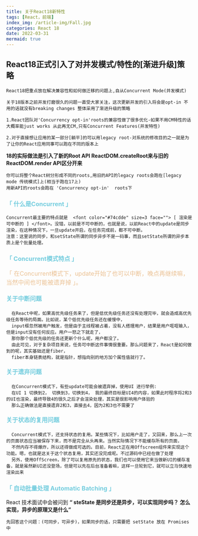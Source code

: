 ```yaml
---
title: 关于React18新特性
tags: [React，前端]
index_img: /article-img/Fall.jpg
categories: React 18
date: 2022-03-31
mermaid: true
---
```



## React18正式引入了对并发模式/特性的[渐进升级]策略

    React18把重点放在解决兼容性和如何做迁移的问题上,自从Concurrent Mode(并发模式)
<!-- more -->
    关于18版本之前并发打磨很久的问题一直受大家关注，这次更新并发的引入将会是opt-in 不用的话就没有breaking changes 整体采用了渐进升级的策略

    1.React团队对'Concurrency opt-in'roots的兼容性做了很多优化-如果不用CM特性的话大概率能just works 从此再无CM,只有Concurrent Features(并发特性)

    2.对于直接想让应用的某一部分[躺平]的可以用legacy root-对系统的修改目的之一就是为了让你的React应用同事可以跑在不同的版本上

  <strong> 18的实际做法是引入了新的Root API ReactDOM.createRoot来与旧的ReactDOM.render API区分开来 </strong>

    你可以将整个React树分形成不同的roots,用旧的API的legacy roots会跑在[legacy mode 传统模式]上(相当于跑在17上)
    用新API的roots会跑在 'Concurrency opt-in'  roots下

### <font color="#74cdde" size=3 face=""> 「 什么是Concurrent 」 </font>
    Concurrent最主要的特点就是  <font color="#74cdde" size=3 face=""> [ 渲染是可中断的 ] </font>。没错，以前是不可中断的，也就是说，以前React中的update是同步渲染，在这种情况下，一旦update开启，在任务完成前，都不可中断。
    注意：这里说的同步，和setState所谓的同步异步不是一码事，而且setState所谓的异步本质上是个批量处理。

### <font color="#74cdde" size=3 face=""> 「 Concurrent模式特点 」 </font>

  <font color="#ebc193" size=3 face=""> 「 在Concurrent模式下，update开始了也可以中断，晚点再继续嘛，当然中间也可能被遗弃掉 」。</font>

  #### <font color="#74cdde" size=3 face="">  关于中断问题  </font>

      在React中呢，如果高优先级任务来了，但是低优先级任务还没有处理完毕，就会造成高优先级任务等待的局面。比如说，某个低优先级任务还在缓慢中，
      input框忽然被用户触发，但是由于主线程被占着，没有人搭理用户，结果是用户哐哐输入，但是input没有任何反应。用户一怒之下就走了，
      那你那个低优先级的任务还更新个什么呢，用户都没了。
      由此可见，对于复杂项目来说，任务可中断这件事情很重要。那么问题来了，React是如何做到的呢，其实基础还是fiber，
      fiber本身链表结构，就是指针，想指向别的地方加个属性值就行了。
  #### <font color="#74cdde" size=3 face="">  关于遗弃问题  </font>

      在Concurrent模式下，有些update可能会被遗弃掉，使用UI 进行举例:
      在UI 1 切换到2， 切换到3，切换到4， 我的最终目标是UI4的内容，如果此时程序将2和3的UI也渲染，最终导致4的很久之后才会渲染处理，其实是很影响用户体验的
      那么正确做法是直接遗弃2和3，直接去4，因为2和3也不需要了

  #### <font color="#74cdde" size=3 face="">  关于状态的复用问题  </font>
      Concurrent模式下，还支持状态的复用。某些情况下，比如用户走了，又回来，那么上一次的页面状态应当被保存下来，而不是完全从头再来。当然实际情况下不能缓存所有的页面，
      不然内存不得爆炸，所以还得做成可选的。目前，React正在用Offscreen组件来实现这个功能。嗯，也就是这关于这个状态复用，其实还没完成呢。不过源码中已经在做了处理
      另外，使用OffScreen，除了可以复用原先的状态，我们也可以使用它来当做新UI的缓存准备，就是虽然新UI还没登场，但是可以先在后台准备着嘛，这样一旦轮到它，就可以立马快速地渲染出来

### <font color="#74cdde" size=3 face=""> 「 自动批量处理 Automatic Batching 」 </font>

  React 技术面试中会被问到 <strong> “ steState 是同步还是异步，可以实现同步吗？ 怎么实现，异步的原理又是什么” </strong>

    先回答这个问题：(可同步，可异步)，如果同步的话，只需要把 setState 放在 Promises中

